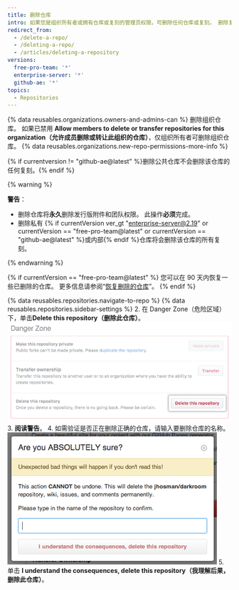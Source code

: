 ```yaml
---
title: 删除仓库
intro: 如果您是组织所有者或拥有仓库或复刻的管理员权限，可删除任何仓库或复刻。 删除复刻仓库不会删除上游仓库。
redirect_from:
  - /delete-a-repo/
  - /deleting-a-repo/
  - /articles/deleting-a-repository
versions:
  free-pro-team: '*'
  enterprise-server: '*'
  github-ae: '*'
topics:
  - Repositories
---
```


{% data reusables.organizations.owners-and-admins-can %} 删除组织仓库。 如果已禁用 **Allow members to delete or transfer repositories for this organization（允许成员删除或转让此组织的仓库）**，仅组织所有者可删除组织仓库。 {% data reusables.organizations.new-repo-permissions-more-info %}

{% if currentversion != "github-ae@latest" %}删除公共仓库不会删除该仓库的任何复刻。{% endif %}

{% warning %}

**警告**：

- 删除仓库将**永久**删除发行版附件和团队权限。 此操作**必须**完成。
- 删除私有 {% if currentVersion ver_gt "enterprise-server@2.19" or currentVersion == "free-pro-team@latest" or currentVersion == "github-ae@latest" %}或内部{% endif %}仓库将会删除该仓库的所有复刻。

{% endwarning %}

{% if currentVersion == "free-pro-team@latest" %}
您可以在 90 天内恢复一些已删除的仓库。 更多信息请参阅“[恢复删除的仓库](/articles/restoring-a-deleted-repository)”。
{% endif %}

{% data reusables.repositories.navigate-to-repo %}
{% data reusables.repositories.sidebar-settings %}
2. 在 Danger Zone（危险区域）下，单击**Delete this repository（删除此仓库）**。 ![仓库删除按钮](/assets/images/help/repository/repo-delete.png)
3. **阅读警告**。
4. 如需验证是否正在删除正确的仓库，请输入要删除仓库的名称。 ![删除标签](/assets/images/help/repository/repo-delete-confirmation.png)
5. 单击 **I understand the consequences, delete this repository（我理解后果，删除此仓库）**。

